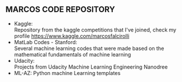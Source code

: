 ## MARCOS CODE REPOSITORY
- Kaggle:	
Repository from the kaggle competitions that I've joined, check my profile https://www.kaggle.com/marcosfalcirolli
- MatLab Codes - Stanford:	
Several machine learning codes that were made based on the mathematical fundamentals of machine learning
- Udacity:	
Projects from Udacity Machine Learning Engineering Nanodree
- ML-AZ:
Python machine Learning templates

